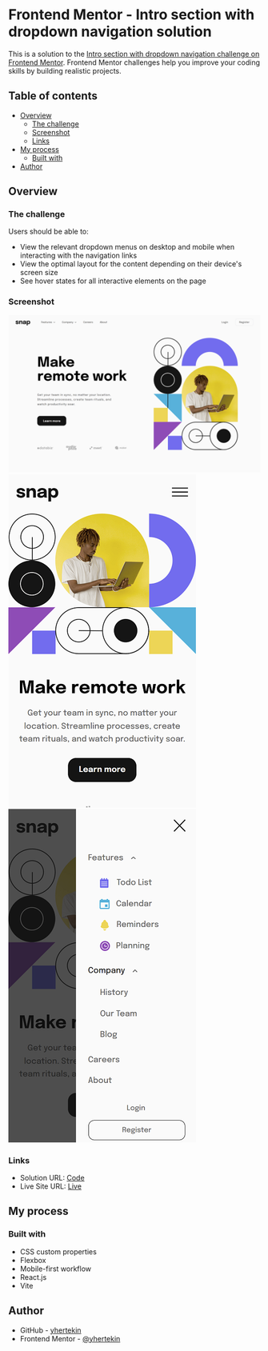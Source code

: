 # Frontend Mentor - Intro section with dropdown navigation solution

This is a solution to the [Intro section with dropdown navigation challenge on Frontend Mentor](https://www.frontendmentor.io/challenges/intro-section-with-dropdown-navigation-ryaPetHE5). Frontend Mentor challenges help you improve your coding skills by building realistic projects.

## Table of contents

- [Overview](#overview)
  - [The challenge](#the-challenge)
  - [Screenshot](#screenshot)
  - [Links](#links)
- [My process](#my-process)
  - [Built with](#built-with)
- [Author](#author)

## Overview

### The challenge

Users should be able to:

- View the relevant dropdown menus on desktop and mobile when interacting with the navigation links
- View the optimal layout for the content depending on their device's screen size
- See hover states for all interactive elements on the page

### Screenshot

![](./screenshots/desktop.png)
![](./screenshots/mobile.png)
![](./screenshots/mobile2.png)

### Links

- Solution URL: [Code]()
- Live Site URL: [Live]()

## My process

### Built with

- CSS custom properties
- Flexbox
- Mobile-first workflow
- React.js
- Vite

## Author

- GitHub - [yhertekin](https://github.com/yhertekin)
- Frontend Mentor - [@yhertekin](https://www.frontendmentor.io/profile/yhertekin)
